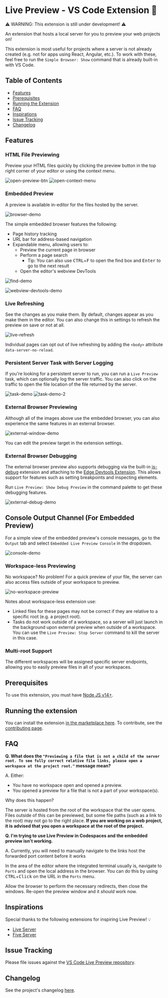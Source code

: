 # Live Preview - VS Code Extension 📡

⚠️ WARNING: This extension is still under development! ⚠️

An extension that hosts a local server for you to preview your web projects on!

This extension is most useful for projects where a server is not already created (e.g. not for apps using React, Angular, etc.). To work with these, feel free to run the `Simple Browser: Show` command that is already built-in with VS Code.

## Table of Contents
- [Features](#features)
- [Prerequisites](#prerequisites)
- [Running the Extension](#running-the-extension)
- [FAQ](#faq)
- [Inspirations](#inspirations)
- [Issue Tracking](#issue-tracking)
- [Changelog](#changelog)

## Features
### HTML File Previewing
Preview your HTML files quickly by clicking the preview button in the top right corner of your editor or using the context menu.

![open-preview-btn](https://raw.githubusercontent.com/microsoft/vscode-livepreview/main/img/open-preview-btn.gif)
![open-context-menu](https://raw.githubusercontent.com/microsoft/vscode-livepreview/main/img/open-context-menu.gif)
### Embedded Preview
A preview is available in-editor for the files hosted by the server.

![browser-demo](https://raw.githubusercontent.com/microsoft/vscode-livepreview/main/img/browser-demo.gif)

The simple embedded browser features the following:
- Page history tracking 
- URL bar for address-based navigation
- Expandable menu, allowing users to:
	- Preview the current page in browser
	- Perform a page search
		- Tip: You can also use <kbd>CTRL</kbd>+<kbd>F</kbd> to open the find box and <kbd>Enter</kbd> to go to the next result
	- Open the editor's webview DevTools

![find-demo](https://raw.githubusercontent.com/microsoft/vscode-livepreview/main/img/find-demo.gif)

![webview-devtools-demo](https://raw.githubusercontent.com/microsoft/vscode-livepreview/main/img/webview-devtools-demo.gif)
### Live Refreshing
See the changes as you make them. By default, changes appear as you make them in the editor. You can also change this in settings to refresh the preview on save or not at all. 

![live-refresh](https://raw.githubusercontent.com/microsoft/vscode-livepreview/main/img/live-refresh.gif)

Individual pages can opt out of live refreshing by adding the `<body>` attribute `data-server-no-reload`.

### Persistent Server Task with Server Logging
If you're looking for a persistent server to run, you can run a `Live Preview` task, which can optionally log the server traffic. You can also click on the traffic to open the file location of the file returned by the server.

![task-demo](https://raw.githubusercontent.com/microsoft/vscode-livepreview/main/img/task-demo.gif)
![task-demo-2](https://raw.githubusercontent.com/microsoft/vscode-livepreview/main/img/task-demo-2.gif)

### External Browser Previewing
Although all of the images above use the embedded browser, you can also experience the same features in an external browser.

![external-window-demo](https://raw.githubusercontent.com/microsoft/vscode-livepreview/main/img/external-window-demo.gif)

You can edit the preview target in the extension settings.

### External Browser Debugging
The external browser preview also supports debugging via the built-in [js-debug](https://marketplace.visualstudio.com/items?itemName=ms-vscode.js-debug) extension and attaching to the [Edge Devtools Extension](https://marketplace.visualstudio.com/items?itemName=ms-edgedevtools.vscode-edge-devtools). This allows support for features such as setting breakpoints and inspecting elements. 

Run `Live Preview: Show Debug Preview` in the command palette to get these debugging features.

![external-debug-demo](https://raw.githubusercontent.com/microsoft/vscode-livepreview/main/img/external-debug-demo.gif)


## Console Output Channel (For Embedded Preview)
For a simple view of the embedded preview's console messages, go to the `Output` tab and select `Embedded Live Preview Console` in the dropdown.

![console-demo](https://raw.githubusercontent.com/microsoft/vscode-livepreview/main/img/console-demo.gif)

### Workspace-less Previewing
No workspace? No problem! For a quick preview of your file, the server can also access files outside of your workspace to preview. 

![no-workspace-preview](https://raw.githubusercontent.com/microsoft/vscode-livepreview/main/img/no-workspace-preview.gif)

Notes about workspace-less extension use:
- Linked files for these pages may not be correct if they are relative to a specific root (e.g. a project root). 
- Tasks do not work outside of a workspace, so a server will just launch in the background upon external preview when outside of a workspace. You can use the `Live Preview: Stop Server` command to kill the server in this case.

### Multi-root Support
The different workspaces will be assigned specific server endpoints, allowing you to easily preview files in all of your workspaces.

## Prerequisites
To use this extension, you must have [Node JS v14+](https://nodejs.org/en/download/). 
## Running the extension
You can install the extension [in the marketplace here](https://marketplace.visualstudio.com/items?itemName=ms-vscode.live-server). To contribute, see the [contributing page](https://github.com/microsoft/vscode-livepreview/blob/main/CONTRIBUTING.md).
## FAQ
**Q. What does the `"Previewing a file that is not a child of the server root. To see fully correct relative file links, please open a workspace at the project root."` message mean?**

A. Either:
- You have no workspace open and opened a preview.
- You opened a preview for a file that is not a part of your workspace(s).

Why does this happen? 

The server is hosted from the root of the workspace that the user opens. Files outside of this can be previewed, but some file paths (such as a link to the root) may not go to the right place. **If you are working on a web project, it is advised that you open a workspace at the root of the project.**

**Q. I'm trying to use Live Preview in Codespaces and the embedded preview isn't working.**

A. Currently, you will need to manually navigate to the links host the forwarded port content before it works

In the area of the editor where the integrated terminal usually is, navigate to `Ports` and open the local address in the browser. You can do this by using <kbd>CTRL</kbd>+<kbd>Click</kbd> on the URL in the `Ports` menu.

Allow the browser to perform the necessary redirects, then close the windows. Re-open the preview window and it _should_ work now.

## Inspirations
Special thanks to the following extensions for inspiring Live Preview! 💡
- [Live Server](https://marketplace.visualstudio.com/items?itemName=ritwickdey.LiveServer)
- [Five Server](https://marketplace.visualstudio.com/items?itemName=yandeu.five-server)

## Issue Tracking
Please file issues against the [VS Code Live Preview repository](https://github.com/microsoft/vscode-livepreview/issues).

## Changelog
See the project's changelog [here](https://github.com/microsoft/vscode-livepreview/blob/main/CHANGELOG.md).
